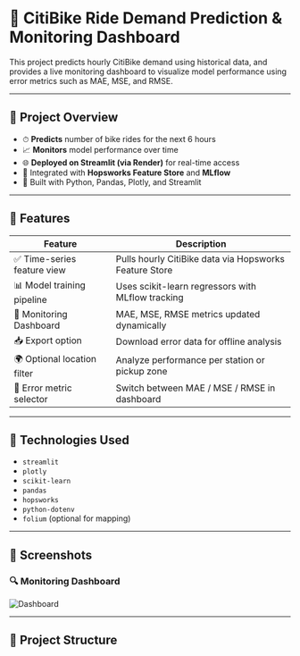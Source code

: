 # 🚴 CitiBike Ride Demand Prediction & Monitoring Dashboard

This project predicts hourly CitiBike demand using historical data, and provides a live monitoring dashboard to visualize model performance using error metrics such as MAE, MSE, and RMSE.

---

## 📌 Project Overview

- ⏱ **Predicts** number of bike rides for the next 6 hours
- 📈 **Monitors** model performance over time
- 🌐 **Deployed on Streamlit (via Render)** for real-time access
- 🔁 Integrated with **Hopsworks Feature Store** and **MLflow**
- 🧠 Built with Python, Pandas, Plotly, and Streamlit

---

## 🚀 Features

| Feature                      | Description                                              |
|-----------------------------|----------------------------------------------------------|
| ✅ Time-series feature view | Pulls hourly CitiBike data via Hopsworks Feature Store   |
| 📊 Model training pipeline  | Uses scikit-learn regressors with MLflow tracking        |
| 🧪 Monitoring Dashboard      | MAE, MSE, RMSE metrics updated dynamically               |
| 📥 Export option             | Download error data for offline analysis                |
| 🌍 Optional location filter | Analyze performance per station or pickup zone          |
| 🧾 Error metric selector     | Switch between MAE / MSE / RMSE in dashboard            |

---

## 🧪 Technologies Used

- `streamlit`
- `plotly`
- `scikit-learn`
- `pandas`
- `hopsworks`
- `python-dotenv`
- `folium` (optional for mapping)

---

## 📸 Screenshots

### 🔍 Monitoring Dashboard

![Dashboard](./screenshots/monitor_dashboard.png)

---

## 🧠 Project Structure
